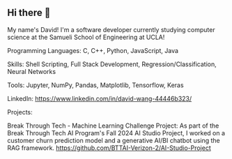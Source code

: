 ## Hi there 👋

My name's David! I'm a software developer currently studying computer science at the Samueli School of Engineering at UCLA!

Programming Languages: C, C++, Python, JavaScript, Java

Skills: Shell Scripting, Full Stack Development, Regression/Classification, Neural Networks

Tools: Jupyter, NumPy, Pandas, Matplotlib, Tensorflow, Keras

LinkedIn: https://www.linkedin.com/in/david-wang-44446b323/


Projects: 

Break Through Tech - Machine Learning Challenge Project: As part of the Break Through Tech AI Program's Fall 2024 AI Studio Project, I worked on a customer churn prediction model and a generative AI/BI chatbot using the RAG framework. https://github.com/BTTAI-Verizon-2/AI-Studio-Project
